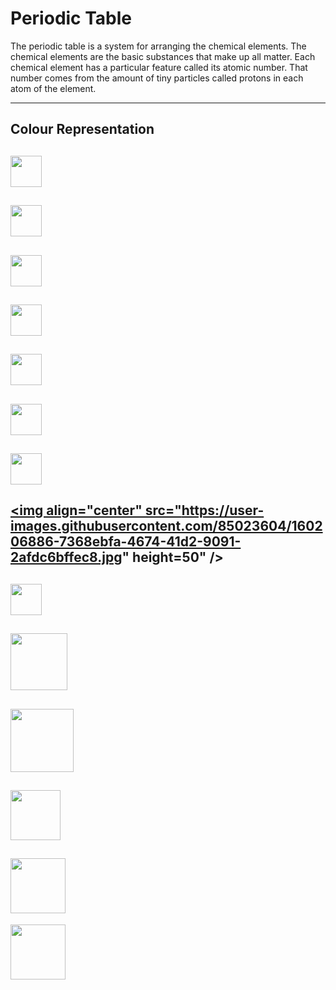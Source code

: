 # Periodic Table

The periodic table is a system for arranging the chemical elements.
The chemical elements are the basic substances that make up all matter.
Each chemical element has a particular feature called its atomic number.
That number comes from the amount of tiny particles called protons in each atom of the element.

---

## Colour Representation







<a href="#" target="blank"><img align="center" src="https://user-images.githubusercontent.com/85023604/160206043-a90708e5-e450-46dc-838f-19e21397ccd5.jpg" height="50" /></a> 
---
<a href="#" target="blank"><img align="center" src="https://user-images.githubusercontent.com/85023604/160206290-ba382bbf-cd8c-428e-a23f-c3315c56fa03.jpg" height="50" /></a>
---
<a href="#" target="blank"><img align="center" src="https://user-images.githubusercontent.com/85023604/160206313-a38cb802-be62-47fe-b312-499731385bf2.jpg" height="50" /></a>
---
<a href="#" target="blank"><img align="center" src="https://user-images.githubusercontent.com/85023604/160206474-c80bb8c7-791f-4622-b8a0-5877fa9efcfc.jpg" height="50" /></a>
---
<a href="#" target="blank"><img align="center" src="https://user-images.githubusercontent.com/85023604/160206495-20a3b598-2a8b-452e-9d81-f688d0cbde5b.jpg" height="50" /></a>
---
<a href="#" target="blank"><img align="center" src="https://user-images.githubusercontent.com/85023604/160206556-ff3849a7-004f-495f-b825-5b5acc7bded2.jpg" height="50" /></a>
---
<a href="#" target="blank"><img align="center" src="https://user-images.githubusercontent.com/85023604/160206875-5678dfae-c9e8-4c00-93d7-75acb1c2cb4b.jpg" height="50" /></a>
---
<a href="#" target="blank"><img align="center" src="https://user-images.githubusercontent.com/85023604/160206886-7368ebfa-4674-41d2-9091-2afdc6bffec8.jpg" height=50" /></a>
---
<a href="#" target="blank"><img align="center" src="https://user-images.githubusercontent.com/85023604/160206951-207a3ecf-97a2-47b5-86ee-a019a9ea6df3.jpg" height="50" /></a>
---
<a href="#" target="blank"><img align="center" src="https://user-images.githubusercontent.com/85023604/160175483-d6b23d6c-d0a8-4278-8ad5-3e5932615321.png" height="91" /></a>
---
<a href="#" target="blank"><img align="center" src="https://user-images.githubusercontent.com/85023604/160175581-8f3bcccd-fb97-4daa-b835-65eb0765ea24.png" height="101" /></a>
---
<a href="#" target="blank"><img align="center" src="https://user-images.githubusercontent.com/85023604/160175739-f04c6a2c-f9c0-4437-9922-167fec6554a9.png" height="80" /></a>
---
<a href="#" target="blank"><img align="lcenter" src="https://user-images.githubusercontent.com/85023604/160175829-c2d7ffec-6244-43da-a480-297d5cd85a1e.png" height="88" /></a>
---
<a href="#" target="blank"><img align="center" src="https://user-images.githubusercontent.com/85023604/160175942-c5729115-4b1f-4a4a-bb57-8a394e22728d.png" height="88" /></a>


